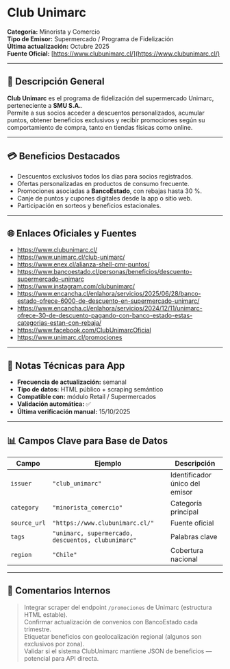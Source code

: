# Club Unimarc

**Categoría:** Minorista y Comercio  
**Tipo de Emisor:** Supermercado / Programa de Fidelización  
**Última actualización:** Octubre 2025  
**Fuente Oficial:** [https://www.clubunimarc.cl/](https://www.clubunimarc.cl/)

---

## 🧾 Descripción General
**Club Unimarc** es el programa de fidelización del supermercado Unimarc, perteneciente a **SMU S.A.**.  
Permite a sus socios acceder a descuentos personalizados, acumular puntos, obtener beneficios exclusivos y recibir promociones según su comportamiento de compra, tanto en tiendas físicas como online.

---

## 💳 Beneficios Destacados
- Descuentos exclusivos todos los días para socios registrados.  
- Ofertas personalizadas en productos de consumo frecuente.  
- Promociones asociadas a **BancoEstado**, con rebajas hasta 30 %.  
- Canje de puntos y cupones digitales desde la app o sitio web.  
- Participación en sorteos y beneficios estacionales.

---

## 🌐 Enlaces Oficiales y Fuentes
- https://www.clubunimarc.cl/  
- https://www.unimarc.cl/club-unimarc/  
- https://www.enex.cl/alianza-shell-cmr-puntos/  
- https://www.bancoestado.cl/personas/beneficios/descuento-supermercado-unimarc  
- https://www.instagram.com/clubunimarc/  
- https://www.encancha.cl/enlahora/servicios/2025/06/28/banco-estado-ofrece-6000-de-descuento-en-supermercado-unimarc/  
- https://www.encancha.cl/enlahora/servicios/2024/12/11/unimarc-ofrece-30-de-descuento-pagando-con-banco-estado-estas-categorias-estan-con-rebaja/  
- https://www.facebook.com/ClubUnimarcOficial  
- https://www.unimarc.cl/promociones  

---

## 🧠 Notas Técnicas para App
- **Frecuencia de actualización:** semanal  
- **Tipo de datos:** HTML público + scraping semántico  
- **Compatible con:** módulo Retail / Supermercados  
- **Validación automática:** ✅  
- **Última verificación manual:** 15/10/2025  

---

## 📊 Campos Clave para Base de Datos
| Campo | Ejemplo | Descripción |
|-------|----------|-------------|
| `issuer` | `"club_unimarc"` | Identificador único del emisor |
| `category` | `"minorista_comercio"` | Categoría principal |
| `source_url` | `"https://www.clubunimarc.cl/"` | Fuente oficial |
| `tags` | `"unimarc, supermercado, descuentos, clubunimarc"` | Palabras clave |
| `region` | `"Chile"` | Cobertura nacional |

---

## 🧩 Comentarios Internos
> Integrar scraper del endpoint `/promociones` de Unimarc (estructura HTML estable).  
> Confirmar actualización de convenios con BancoEstado cada trimestre.  
> Etiquetar beneficios con geolocalización regional (algunos son exclusivos por zona).  
> Validar si el sistema ClubUnimarc mantiene JSON de beneficios — potencial para API directa.

